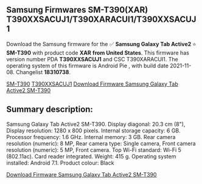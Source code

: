 <h2>Samsung Firmwares SM-T390(XAR) T390XXSACUJ1/T390XARACUI1/T390XXSACUJ1</h2>
Download the Samsung firmware for the ✅ <strong>Samsung Galaxy Tab Active2 </strong> ⭐ <strong>SM-T390</strong> with product code <strong>XAR</strong> <strong> from United States</strong>. This firmware has version number PDA <strong>T390XXSACUJ1</strong> and CSC T390XARACUI1. The operating system of this firmware is Android Pie , with build date 2021-11-08. Changelist <strong>18310738</strong>.


[SM-T390](https://samfirm.shop/samsung/model/SM-T390)
[T390XXSACUJ1](https://samfirm.shop/samsung/pda/T390XXSACUJ1)
[Download Firmware Samsung Galaxy Tab Active2 SM-T390](https://samfirm.shop/samsung/firmware/472669)
<h2>Summary description:</h2>
<p>Samsung Galaxy Tab Active2 SM-T390. Display diagonal: 20.3 cm (8"), Display resolution: 1280 x 800 pixels. Internal storage capacity: 6 GB. Processor frequency: 1.6 GHz. Internal memory: 3 GB. Rear camera resolution (numeric): 8 MP, Rear camera type: Single camera, Front camera resolution (numeric): 5 MP, Front camera. Top Wi-Fi standard: Wi-Fi 5 (802.11ac). Card reader integrated. Weight: 415 g. Operating system installed: Android 7.1. Product colour: Black</p>


[Download Firmware Samsung Galaxy Tab Active2 SM-T390](https://samfirm.shop/samsung/firmware/472669)

